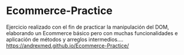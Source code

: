 # Ecommerce-Practice
Ejercicio realizado con el fin de practicar la manipulación del DOM, elaborando un Ecommerce básico pero con muchas funcionalidades e aplicación de métodos y arreglos intermedios....
https://andrexmed.github.io/Ecommerce-Practice/
